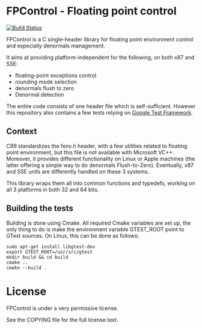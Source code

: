 FPControl - Floating point control
==================================

[![Build Status](https://travis-ci.org/G4m4/fpcontrol.svg?branch=master)](https://travis-ci.org/G4m4/fpcontrol)

FPControl is a C single-header library for floating point environment control and especially denormals management.

It aims at providing platform-independent for the following, on both x87 and SSE:
- floating-point exceptions control
- rounding mode selection
- denormals flush to zero
- Denormal detection

The entire code consists of one header file which is self-sufficient.
However this repository also contains a few tests relying on [Google Test Framework](http://code.google.com/p/googletest/).

Context
-------

C99 standardizes the fenv.h header, with a few utilities related to floating point environment, but this file is not available with Microsoft VC++.
Moreover, it provides different functionality on Linux or Apple machines (the latter offering a simple way to do denormals Flush-to-Zero).
Eventually, x87 and SSE units are differently handled on these 3 systems.

This library wraps them all into common functions and typedefs, working on all 3 platforms in both 32 and 64 bits.

Building the tests
------------------

Building is done using Cmake.
All required Cmake variables are set up, the only thing to do is make the environment variable GTEST_ROOT point to GTest sources.
On Linux, this can be done as follows:

    sudo apt-get install libgtest-dev
    export GTEST_ROOT=/usr/src/gtest
    mkdir build && cd build
    cmake ..
    cmake --build .

License
==================================
FPControl is under a very permissive license.

See the COPYING file for the full license text.
